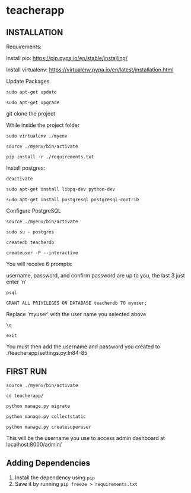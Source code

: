 teacherapp
==========

INSTALLATION
------------

Requirements: 

Install pip: https://pip.pypa.io/en/stable/installing/

Install virtualenv: https://virtualenv.pypa.io/en/latest/installation.html


Update Packages

	sudo apt-get update

	sudo apt-get upgrade

git clone the project

While inside the project folder

	sudo virtualenv ./myenv

	source ./myenv/bin/activate

	pip install -r ./requirements.txt

Install postgres: 

	deactivate

	sudo apt-get install libpq-dev python-dev

	sudo apt-get install postgresql postgresql-contrib

Configure PostgreSQL

	source ./myenv/bin/activate

	sudo su - postgres

	createdb teacherdb

	createuser -P --interactive
You will receive 6 prompts: 

username, password, and confirm password are up to you, the last 3 just enter 'n'

	psql

	GRANT ALL PRIVILEGES ON DATABASE teacherdb TO myuser;
Replace 'myuser' with the user name you selected above

	\q

	exit

You must then add the username and password you created to ./teacherapp/settings.py:ln84-85


FIRST RUN
---------

	source ./myenv/bin/activate

	cd teacherapp/

	python manage.py migrate

	python manage.py collectstatic

	python manage.py createsuperuser

This will be the username you use to access admin dashboard at localhost:8000/admin/


Adding Dependencies
-------------------

1. Install the dependency using `pip`
2. Save it by running `pip freeze > requirements.txt`
